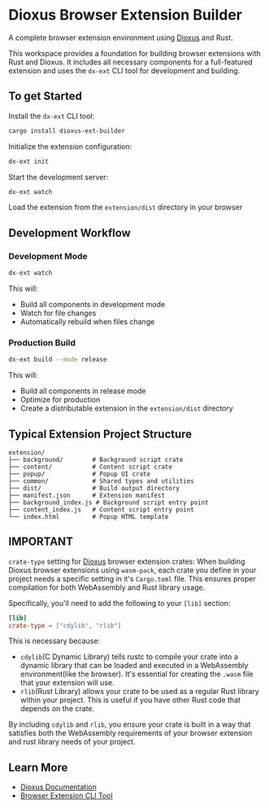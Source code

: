 # Dioxus Browser Extension Builder

A complete browser extension environment using [Dioxus](https://dioxuslabs.com/) and Rust.

This workspace provides a foundation for building browser extensions with Rust and Dioxus. It includes all necessary components for a full-featured extension and uses the `dx-ext` CLI tool for development and building.

## To get Started

Install the `dx-ext` CLI tool:

```bash
cargo install dioxus-ext-builder
```

Initialize the extension configuration:

```bash
dx-ext init
```

Start the development server:

```bash
dx-ext watch
```

Load the extension from the `extension/dist` directory in your browser

## Development Workflow

### Development Mode

```bash
dx-ext watch
```

This will:

- Build all components in development mode
- Watch for file changes
- Automatically rebuild when files change

### Production Build

```bash
dx-ext build --mode release
```

This will:

- Build all components in release mode
- Optimize for production
- Create a distributable extension in the `extension/dist` directory

## Typical Extension Project Structure

```tree
extension/
├── background/        # Background script crate
├── content/           # Content script crate
├── popup/             # Popup UI crate
├── common/            # Shared types and utilities
├── dist/              # Build output directory
├── manifest.json      # Extension manifest
├── background_index.js # Background script entry point
├── content_index.js   # Content script entry point
└── index.html         # Popup HTML template
```

## IMPORTANT

`crate-type` setting for [Dioxus](https://dioxuslabs.com/) browser extension crates: When building Dioxus browser extensions using `wasm-pack`, each crate you define in your project needs a specific setting in it's `Cargo.toml` file. This ensures proper compilation for both WebAssembly and Rust library usage.

Specifically, you'll need to add the following to your `[lib]` section:

```toml
[lib]
crate-type = ["cdylib", "rlib"]
```

This is necessary because:

- `cdylib`(C Dynamic Library) tells rustc to compile your crate into a dynamic library that can be loaded and executed in a WebAssembly environment(like the browser). It's essential for creating the `.wasm` file that your extension will use.
- `rlib`(Rust Library) allows your crate to be used as a regular Rust library within your project. This is useful if you have other Rust code that depends on the crate.

By including `cdylib` and `rlib`, you ensure your crate is built in a way that satisfies both the WebAssembly requirements of your browser extension and rust library needs of your project.

## Learn More

- [Dioxus Documentation](https://dioxuslabs.com/docs/)
- [Browser Extension CLI Tool](https://github.com/Summit-Sailors/dioxus-browser-extension-builder/blob/main/dx-ext/README.md)
